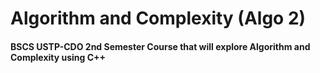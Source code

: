 # Algorithm and Complexity (Algo 2)

<h4>BSCS USTP-CDO 2nd Semester Course that will explore Algorithm and Complexity using C++ </h4>
